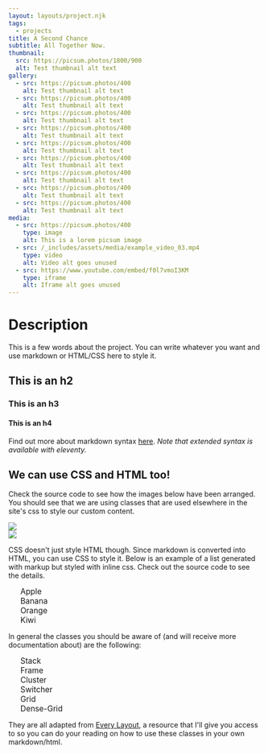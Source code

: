 ```yaml
---
layout: layouts/project.njk
tags:
  - projects
title: A Second Chance
subtitle: All Together Now.
thumbnail:
  src: https://picsum.photos/1800/900
  alt: Test thumbnail alt text
gallery:
  - src: https://picsum.photos/400
    alt: Test thumbnail alt text
  - src: https://picsum.photos/400
    alt: Test thumbnail alt text
  - src: https://picsum.photos/400
    alt: Test thumbnail alt text
  - src: https://picsum.photos/400
    alt: Test thumbnail alt text
  - src: https://picsum.photos/400
    alt: Test thumbnail alt text
  - src: https://picsum.photos/400
    alt: Test thumbnail alt text
  - src: https://picsum.photos/400
    alt: Test thumbnail alt text
  - src: https://picsum.photos/400
    alt: Test thumbnail alt text
  - src: https://picsum.photos/400
    alt: Test thumbnail alt text
media:
  - src: https://picsum.photos/400
    type: image
    alt: This is a lorem picsum image
  - src: /_includes/assets/media/example_video_03.mp4
    type: video
    alt: Video alt goes unused
  - src: https://www.youtube.com/embed/f0l7vmoI3KM
    type: iframe
    alt: Iframe alt goes unused
---
```


# Description

This is a few words about the project. You can write whatever you want and use markdown or HTML/CSS here to style it.

## This is an h2
### This is an h3
#### This is an h4

Find out more about markdown syntax [here](https://www.markdownguide.org/cheat-sheet/). _Note that extended syntax is available with eleventy._

## We can use CSS and HTML too!

Check the source code to see how the images below have been arranged. You should see that we are using classes that are used elsewhere in the site's css to style our custom content.

<div class="switcher">
    <div class="wrapper">
        <div class="frame"><img src="https://picsum.photos/1200/800"></div>
        <div class="frame"><img src="https://picsum.photos/700/500"></div>
    </div>
</div>

CSS doesn't just style HTML though. Since markdown is converted into HTML, you can use CSS to style it. Below is an example of a list generated with markup but styled with inline css. Check out the source code to see the details.

<style>
    ul {
        list-style: none;

    }

    ul > li {
        font-size: calc(1em * 1.1);
    }
</style>

- Apple
- Banana
- Orange
- Kiwi

In general the classes you should be aware of (and will receive more documentation about) are the following:
- Stack
- Frame
- Cluster
- Switcher
- Grid
- Dense-Grid

They are all adapted from [Every Layout](https://every-layout.dev/), a resource that I'll give you access to so you can do your reading on how to use these classes in your own markdown/html.